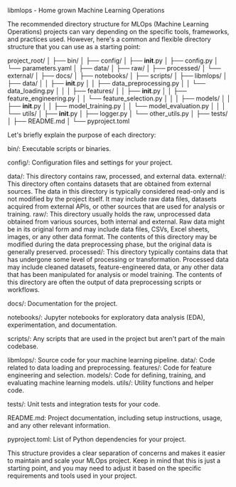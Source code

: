 libmlops - Home grown Machine Learning Operations

The recommended directory structure for MLOps (Machine Learning Operations) projects can vary depending on the specific tools, frameworks, and practices used. However, here's a common and flexible directory structure that you can use as a starting point:

project_root/
│
├── bin/
│
├── config/
│   ├── __init__.py
│   ├── config.py
│   └── parameters.yaml
│
├── data/
│   ├── raw/
│   ├── processed/
│   └── external/
│
├── docs/
│
├── notebooks/
│
├── scripts/
│
├── libmlops/
│   ├── data/
│   │   ├── __init__.py
│   │   ├── data_preprocessing.py
│   │   └── data_loading.py
│   │
│   ├── features/
│   │   ├── __init__.py
│   │   ├── feature_engineering.py
│   │   └── feature_selection.py
│   │
│   ├── models/
│   │   ├── __init__.py
│   │   ├── model_training.py
│   │   └── model_evaluation.py
│   │
│   └── utils/
│       ├── __init__.py
│       ├── logger.py
│       └── other_utils.py
│
├── tests/
│
├── README.md
│
└── pyproject.toml

Let's briefly explain the purpose of each directory:

bin/: Executable scripts or binaries.

config/: Configuration files and settings for your project.

data/: This directory contains raw, processed, and external data.
    external/: This directory often contains datasets that are obtained from external sources. The data in this directory is typically considered read-only and is not modified by the project itself. It may include raw data files, datasets acquired from external APIs, or other sources that are used for analysis or training.
    raw/: This directory usually holds the raw, unprocessed data obtained from various sources, both internal and external. Raw data might be in its original form and may include data files, CSVs, Excel sheets, images, or any other data format. The contents of this directory may be modified during the data preprocessing phase, but the original data is generally preserved.
    processed/: This directory typically contains data that has undergone some level of processing or transformation. Processed data may include cleaned datasets, feature-engineered data, or any other data that has been manipulated for analysis or model training. The contents of this directory are often the output of data preprocessing scripts or workflows.

docs/: Documentation for the project.

notebooks/: Jupyter notebooks for exploratory data analysis (EDA), experimentation, and documentation.

scripts/: Any scripts that are used in the project but aren't part of the main codebase.

libmlops/: Source code for your machine learning pipeline.
    data/: Code related to data loading and preprocessing.
    features/: Code for feature engineering and selection.
    models/: Code for defining, training, and evaluating machine learning models.
    utils/: Utility functions and helper code.

tests/: Unit tests and integration tests for your code.

README.md: Project documentation, including setup instructions, usage, and any other relevant information.

pyproject.toml: List of Python dependencies for your project.

This structure provides a clear separation of concerns and makes it easier to maintain and scale your MLOps project. Keep in mind that this is just a starting point, and you may need to adjust it based on the specific requirements and tools used in your project.
